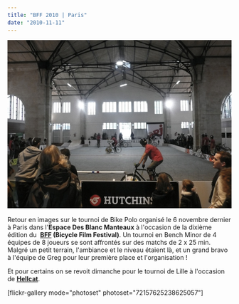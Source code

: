 ```yaml
---
title: "BFF 2010 | Paris"
date: "2010-11-11"
---
```


![](images/bff.jpg "bff")

Retour en images sur le tournoi de Bike Polo organisé le 6 novembre dernier à Paris dans l'**Espace Des Blanc Manteaux** à l'occasion de la dixième édition du  **[BFF](http://www.bicyclefilmfestival.com/paris/) (Bicycle Film Festival)**. Un tournoi en Bench Minor de 4 équipes de 8 joueurs se sont affrontés sur des matchs de 2 x 25 min. Malgré un petit terrain, l'ambiance et le niveau étaient là, et un grand bravo à l'équipe de Greg pour leur première place et l'organisation !

Et pour certains on se revoit dimanche pour le tournoi de Lille à l'occasion de **[Hellcat](http://hellcat-alleycat.net/)**.

\[flickr-gallery mode="photoset" photoset="72157625238625057"\]

